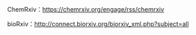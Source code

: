 
ChemRxiv：https://chemrxiv.org/engage/rss/chemrxiv

bioRxiv：http://connect.biorxiv.org/biorxiv_xml.php?subject=all

